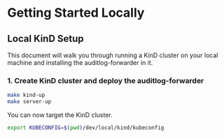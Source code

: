 # Getting Started Locally

## Local KinD Setup

This document will walk you through running a KinD cluster on your local machine and installing the auditlog-forwarder in it.

### 1. Create KinD cluster and deploy the auditlog-forwarder

```bash
make kind-up
make server-up
```

You can now target the KinD cluster.

```bash
export KUBECONFIG=$(pwd)/dev/local/kind/kubeconfig
```
